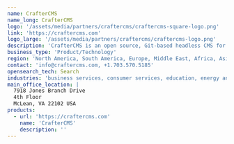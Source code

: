 ```yaml
---
name: CrafterCMS
name_long: CrafterCMS
logo: '/assets/media/partners/craftercms/craftercms-square-logo.png'
link: 'https://craftercms.com'
logo_large: '/assets/media/partners/craftercms/craftercms-logo.png'
description: 'CrafterCMS is an open source, Git-based headless CMS for the enterprise. Crafter Software dba CrafterCMS sells support and services for CrafterCMS'
business_type: 'Product/Technology'
region: 'North America, South America, Europe, Middle East, Africa, Asia Pacific, Australia'
contact: 'info@craftercms.com, +1.703.570.5185'
opensearch_tech: Search
industries: 'business services, consumer services, education, energy and utilities, financial services, healthcare, media and entertainment, public sector, non-profit, retail, software and technology'
main_office_location: |
  7918 Jones Branch Drive 
  4th Floor 
  McLean, VA 22102 USA
products:
  - url: 'https://craftercms.com'
    name: 'CrafterCMS'
    description: ''
---
```

